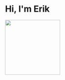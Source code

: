 # Hi, I'm Erik

<img height="180em" src="https://github-readme-stats.vercel.app/api?username=eanderson-ei&show_icons=true&hide_border=true&&count_private=true&include_all_commits=true" />

<!--
**eanderson-ei/eanderson-ei** is a ✨ _special_ ✨ repository because its `README.md` (this file) appears on your GitHub profile.

Here are some ideas to get you started:

- 🔭 I’m currently working on ...
- 🌱 I’m currently learning ...
- 👯 I’m looking to collaborate on ...
- 🤔 I’m looking for help with ...
- 💬 Ask me about ...
- 📫 How to reach me: ...
- 😄 Pronouns: ...
- ⚡ Fun fact: ...
-->
